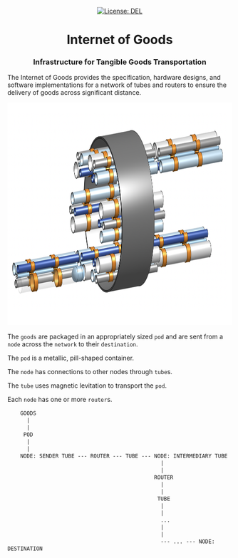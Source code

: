 <p align="center">
    <a target="_blank" href="https://github.com/aveled/internet-of-goods/blob/master/LICENSE">
        <img src="https://img.shields.io/badge/license-DEL-blue.svg?colorB=1380C3&style=for-the-badge" alt="License: DEL">
    </a>
</p>



<h1 align="center">
    Internet of Goods
</h1>



<h3 align="center">
    Infrastructure for Tangible Goods Transportation
</h3>



The Internet of Goods provides the specification, hardware designs, and software implementations for a network of tubes and routers to ensure the delivery of goods across significant distance.


<p align="center">
    <img src="https://raw.githubusercontent.com/aveled/internet-of-goods/master/about/images/iog-sketch.png" height="500px">
</p>


The `goods` are packaged in an appropriately sized `pod` and are sent from a `node` across the `network` to their `destination`.

The `pod` is a metallic, pill-shaped container.

The `node` has connections to other nodes through `tube`s.

The `tube` uses magnetic levitation to transport the `pod`.

Each `node` has one or more `router`s.


```
    GOODS
      |
      |
     POD
      |
      |
    NODE: SENDER TUBE --- ROUTER --- TUBE --- NODE: INTERMEDIARY TUBE
                                                |
                                                |
                                              ROUTER
                                                |
                                                |
                                               TUBE
                                                |
                                                |
                                                ...
                                                |
                                                |
                                                --- ... --- NODE: DESTINATION
```
